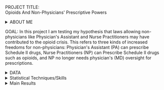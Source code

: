 PROJECT TITLE:<br>
Opioids And Non-Physicians' Prescriptive Powers

<details>
<summary>ABOUT ME</summary>
I am Arsh Singh, my PhD is in Applied Microeconomics, and I am interested in applied data science.
</details>

GOAL:
In this project I am testing my hypothesis that laws allowing non-physicians like Physician's Assistant and Nurse Practitioners may have contributed to the opioid crisis. This refers to three kinds of increased freedoms for non-physicians:  Physician's Assistant (PA) can prescribe Schedule II drugs, Nurse Practitioners (NP) can Prescribe Schedule II drugs such as opioids, and NP no longer needs physician's (MD) oversight for prescriptions.

<details>
  <summary>DATA</summary>
  <details>
  <summary>SOURCE</summary>
	I am using the ARCOS dataset cleaned and made available by WaPo. The dataset spans 2006-2012 and follows every pill prescribed. <a href="https://wpinvestigative.github.io/arcos/#download-the-raw-data">WaPo ARCOS Raw Data</a>.<br>
	For state populations I use data from the US Census. <a href="https://www2.census.gov/programs-surveys/popest/datasets/2000-2010/intercensal/county/co-est00int-tot.csv">2000-2010</a>, <a href="https://www2.census.gov/programs-surveys/popest/datasets/2010-2020/state/totals/nst-est2020.csv">2010-2020.</a><br>
	Various law passage data are taken from <a href=https://www.ncbi.nlm.nih.gov/pmc/articles/PMC4730953/>Gadbois et al. (2015)</a> Accessed on 12-24-2022.
  </details>
 
  <details>
  <summary>VARIABLES</summary>
  DRUG AMOUNTS: <br>
  In the analysis presented here I use Opioid drug amounts sold calculated as Dosage (Units) * Dosage (Strength) for each transaction, summed at the state-month level. I also standardize this by the population of the state to account for the size of the state. <br>
  TIME: <br>
  Time in this analysis is months since the law passed. This is different for the three different laws under consideration law and the states. This is the strength of regression discontinuity, it lines up time in different states around laws than linear time, making it possible to see how these laws affect the opioid prescription overall. This approach takes care of country-wide effects associated with particular years.
  LAW: <br>
  There are 3 kind of laws analyzed here: <br>
  NP = law that permits NPs to prescribe opioids <br>
  PA = law that permits PAs to prescribe opioids <br>
  NP_NO_MD = law that permits NPs to prescribe without MD oversight <br>
  I use a binary variable = 0 if the law doesn't permit non-physician to prescribe opioids, it becomes 1 after the law is passed in the state.
  </details>
 
</details>

<details>
  <summary>Statistical Techniques/Skills</summary>
  I am going to infer regression discontinuity (RD) using panel regressions.
  I show visuals that confirm RD and show panel regressions with robust covariance and fixed effects that confirms a regression discontinuity.
</details>

<details>
  <summary>Main Results</summary>
  For the states and the time period I analyze, passage of these laws explain 98+% of variation in the data. <br>
  When I analyze the laws individually, each law seems to have very similar effects on the way the opioids are prescribed. As soon as the law is passed the prescription reduces, but comes back to the previous levels at a very fast rate and marginally increases this rate.  <br>
  When I analyze all the laws together, allowing NPs to prescribe seems to have the largest impact.
</details>



